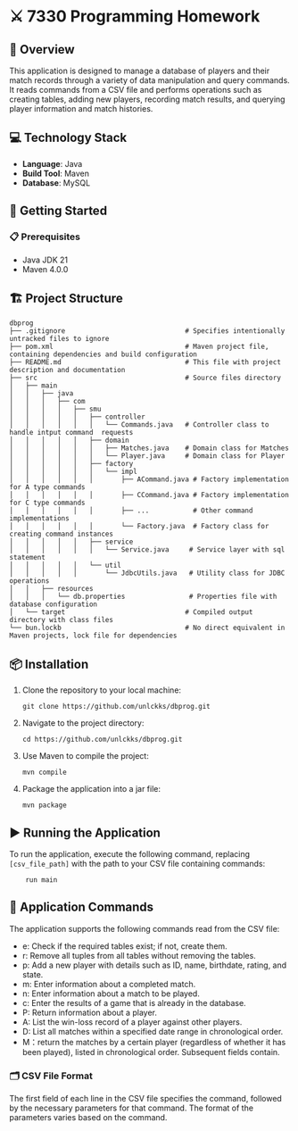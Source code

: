 # ⚔️ 7330 Programming Homework

## 📖 Overview

This application is designed to manage a database of players and their match records through a variety of data manipulation and query commands. It reads commands from a CSV file and performs operations such as creating tables, adding new players, recording match results, and querying player information and match histories.

## 💻 Technology Stack

- **Language**: Java
- **Build Tool**: Maven
- **Database**: MySQL

## 🚀 Getting Started

### 📋 Prerequisites

- Java JDK 21
- Maven 4.0.0

## 🏗️ Project Structure

```
dbprog
├── .gitignore                              # Specifies intentionally untracked files to ignore
├── pom.xml                                 # Maven project file, containing dependencies and build configuration
├── README.md                               # This file with project description and documentation
├── src                                     # Source files directory
│   ├── main
│   │   ├── java
│   │   │   ├── com
│   │   │   │   ├── smu
│   │   │   │   │   ├── controller
│   │   │   │   │   │   └── Commands.java   # Controller class to handle intput command  requests
│   │   │   │   │   ├── domain
│   │   │   │   │   │   ├── Matches.java    # Domain class for Matches
│   │   │   │   │   │   └── Player.java     # Domain class for Player
│   │   │   │   │   ├── factory
│   │   │   │   │   │   └── impl
│   │   │   │   │   │       ├── ACommand.java # Factory implementation for A type commands
│   │   │   │   │   │       ├── CCommand.java # Factory implementation for C type commands
│   │   │   │   │   │       ├── ...           # Other command implementations
│   │   │   │   │   │       └── Factory.java  # Factory class for creating command instances
│   │   │   │   │   ├── service
│   │   │   │   │   │   └── Service.java     # Service layer with sql statement
│   │   │   │   │   └── util
│   │   │   │   │       └── JdbcUtils.java   # Utility class for JDBC operations
│   │   ├── resources
│   │   │   └── db.properties                # Properties file with database configuration
│   └── target                              # Compiled output directory with class files
└── bun.lockb                               # No direct equivalent in Maven projects, lock file for dependencies
```

## 📦 Installation

1. Clone the repository to your local machine:
   ```
   git clone https://github.com/unlckks/dbprog.git
   ```
2. Navigate to the project directory:
   ```
   cd https://github.com/unlckks/dbprog.git
   ```
3. Use Maven to compile the project:
   ```
   mvn compile
   ```
4. Package the application into a jar file:
   ```
   mvn package
   ```

## ▶️ Running the Application

To run the application, execute the following command, replacing `[csv_file_path]` with the path to your CSV file containing commands:

```
    run main
```

## 💼 Application Commands

The application supports the following commands read from the CSV file:

- e: Check if the required tables exist; if not, create them.
- r: Remove all tuples from all tables without removing the tables.
- p: Add a new player with details such as ID, name, birthdate, rating, and state.
- m: Enter information about a completed match.
- n: Enter information about a match to be played.
- c: Enter the results of a game that is already in the database.
- P: Return information about a player.
- A: List the win-loss record of a player against other players.
- D: List all matches within a specified date range in chronological order.
- M：return the matches by a certain player (regardless of whether it has been played), listed in chronological order. Subsequent fields contain.

### 🗂️ CSV File Format
The first field of each line in the CSV file specifies the command, followed by the necessary parameters for that command. The format of the parameters varies based on the command.




